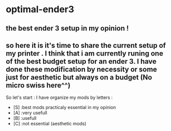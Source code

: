 # optimal-ender3
the best ender 3 setup in my opinion !
---
so here it is it's time to share the current setup of my printer . 
I think that i am currently runing one of the best budget setup for an ender 3.
I have done these modification by necessity or some just for aesthetic but always on a budget (No micro swiss here^^)
---
So let's start :
I have organize my mods by letters :
- [S] :best mods practicaly essential in my opinion
- [A] :very usefull
- [B] :usefull
- [C] :not essential (aesthetic mods)
